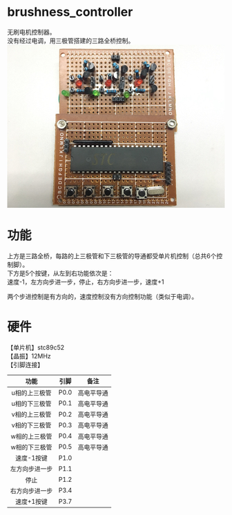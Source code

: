 # brushness_controller
无刷电机控制器。  
没有经过电调，用三极管搭建的三路全桥控制。  
![brushness_controller.jpg](https://github.com/nicekwell/brushness_controller/raw/master/brushness_controller.jpg)

# 功能
上方是三路全桥，每路的上三极管和下三极管的导通都受单片机控制（总共6个控制脚）。  
下方是5个按键，从左到右功能依次是：  
速度-1，左方向步进一步，停止，右方向步进一步，速度+1

两个步进控制是有方向的，速度控制没有方向控制功能（类似于电调）。

# 硬件
【单片机】stc89c52  
【晶振】12MHz  
【引脚连接】

功能 | 引脚 | 备注
:-: |:-: |:-: |
u相的上三极管 | P0.0 | 高电平导通 
u相的下三极管 | P0.1 | 高电平导通 
v相的上三极管 | P0.2 | 高电平导通 
v相的下三极管 | P0.3 | 高电平导通 
w相的上三极管 | P0.4 | 高电平导通 
w相的下三极管 | P0.5 | 高电平导通 
速度-1按键 | P1.0 |
左方向步进一步 | P1.1 |
停止 | P1.2 | 
右方向步进一步 | P3.4 |
速度+1按键 | P3.7 |


